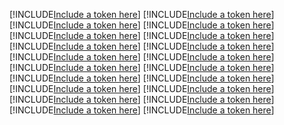 [!INCLUDE[Include a token here](refs1526982410945/r1.md)]
[!INCLUDE[Include a token here](refs1526982410945/r2.md)]
[!INCLUDE[Include a token here](refs1526982410945/r3.md)]
[!INCLUDE[Include a token here](refs1526982410945/r4.md)]
[!INCLUDE[Include a token here](refs1526982410945/r5.md)]
[!INCLUDE[Include a token here](refs1526982410945/r6.md)]
[!INCLUDE[Include a token here](refs1526982410945/r7.md)]
[!INCLUDE[Include a token here](refs1526982410945/r8.md)]
[!INCLUDE[Include a token here](refs1526982410945/r9.md)]
[!INCLUDE[Include a token here](refs1526982410945/r10.md)]
[!INCLUDE[Include a token here](refs1526982410945/r11.md)]
[!INCLUDE[Include a token here](refs1526982410945/r12.md)]
[!INCLUDE[Include a token here](refs1526982410945/r13.md)]
[!INCLUDE[Include a token here](refs1526982410945/r14.md)]
[!INCLUDE[Include a token here](refs1526982410945/r15.md)]
[!INCLUDE[Include a token here](refs1526982410945/r16.md)]
[!INCLUDE[Include a token here](refs1526982410945/r17.md)]
[!INCLUDE[Include a token here](refs1526982410945/r18.md)]
[!INCLUDE[Include a token here](refs1526982410945/r19.md)]
[!INCLUDE[Include a token here](refs1526982410945/r20.md)]